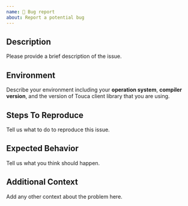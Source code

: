 ```yaml
---
name: 🐛 Bug report
about: Report a potential bug
---
```


## Description

Please provide a brief description of the issue.

## Environment

Describe your environment including your **operation system**,
**compiler version**, and the version of Touca client library that
you are using.

## Steps To Reproduce

Tell us what to do to reproduce this issue.

## Expected Behavior

Tell us what you think should happen.

## Additional Context

Add any other context about the problem here.

